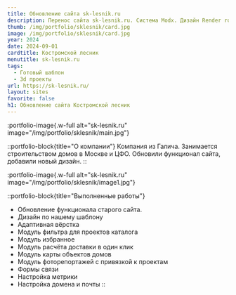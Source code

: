 ```yaml
---
title: Обновление сайта sk-lesnik.ru
description: Перенос сайта sk-lesnik.ru. Система Modx. Дизайн Render room.
thumb: /img/portfolio/sklesnik/card.jpg
image: /img/portfolio/sklesnik/card.jpg
year: 2024
date: 2024-09-01
cardtitle: Костромской лесник
menutitle: sk-lesnik.ru
tags:
  - Готовый шаблон
  - 3d проекты
url: https://sk-lesnik.ru/
layout: sites
favorite: false
h1: Обновление сайта Костромской лесник
---
```


:portfolio-image{.w-full alt="sk-lesnik.ru" image="/img/portfolio/sklesnik/main.jpg"}

::portfolio-block{title="О компании"}
Компания из Галича. Занимается строительством домов в Москве и ЦФО. Обновили функционал сайта, добавили новый дизайн.
::

:portfolio-image{.w-full alt="sk-lesnik.ru" image="/img/portfolio/sklesnik/image1.jpg"}

::portfolio-block{title="Выполненные работы"}
- Обновление функционала старого сайта. 
- Дизайн по нашему шаблону
- Адаптивная вёрстка
- Модуль фильтра для проектов каталога
- Модуль избранное
- Модуль расчёта доставки в один клик
- Модуль карты объектов домов
- Модуль фоторепортажей с привязкой к проектам
- Формы связи
- Настройка метрики
- Настройка домена и почты
::
